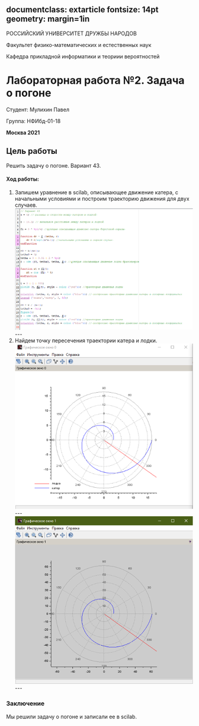 ﻿
documentclass: extarticle
fontsize: 14pt
geometry: margin=1in
---

РОССИЙСКИЙ УНИВЕРСИТЕТ ДРУЖБЫ НАРОДОВ  
 
Факультет физико-математических и естественных наук  

Кафедра прикладной информатики и теориии вероятностей  

# Лабораторная работа №2. Задача о погоне 

Студент: Мулихин Павел

Группа: НФИбд-01-18  

**Москва 2021**  

## Цель работы
Решить задачу о погоне. Вариант 43. 

#### Ход работы:

1.	Запишем уравнение в scilab, описывающее движение катера, с начальными условиями и построим траекторию движения для двух случаев.
![1](Screenshot/Screenshot_10.png)---
2. Найдем точку пересечения траектории катера и лодки. 
![2](Screenshot/Screenshot_1.png)---
![3](Screenshot/Screenshot_2.png)---

### Заключение
Мы решили задачу о погоне и записали ее в scilab.